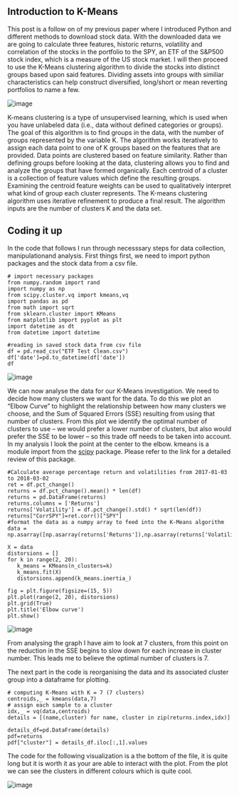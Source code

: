## Introduction to K-Means
This post is a follow on of my previous paper where I introduced Python and different methods to download stock data. With the downloaded data we are going to calculate three features, historic returns, volatility and correlation of the stocks in the portfolio to the SPY, an ETF of the S&P500 stock index, which is a measure of the US stock market. I will then proceed to use the K-Means clustering algorithm to divide the stocks into distinct groups based upon said features. Dividing assets into groups with similiar characteristics can help construct diversified, long/short or mean reverting portfolios to name a few.


![image](https://user-images.githubusercontent.com/35773761/39299112-e61fb0d6-493f-11e8-8f02-76139b2d401e.png)

K-means clustering is a type of unsupervised learning, which is used when you have unlabeled data (i.e., data without defined categories or groups). The goal of this algorithm is to find groups in the data, with the number of groups represented by the variable K. The algorithm works iteratively to assign each data point to one of K groups based on the features that are provided. Data points are clustered based on feature similarity. Rather than defining groups before looking at the data, clustering allows you to find and analyze the groups that have formed organically. Each centroid of a cluster is a collection of feature values which define the resulting groups. Examining the centroid feature weights can be used to qualitatively interpret what kind of group each cluster represents. The Κ-means clustering algorithm uses iterative refinement to produce a final result. The algorithm inputs are the number of clusters Κ and the data set.


## Coding it up
In the code that follows I run through necesssary steps for data collection, manipulationand analysis. First things first, we need to import python packages and the stock data from a csv file.

```
# import necessary packages
from numpy.random import rand
import numpy as np
from scipy.cluster.vq import kmeans,vq
import pandas as pd
from math import sqrt
from sklearn.cluster import KMeans
from matplotlib import pyplot as plt
import datetime as dt
from datetime import datetime

#reading in saved stock data from csv file
df = pd.read_csv("ETF Test Clean.csv")
df['date']=pd.to_datetime(df['date'])
df
```


![image](https://user-images.githubusercontent.com/35773761/39311187-23348bf8-4964-11e8-8b9e-a65bab496df0.png)

We can now analyse the data for our K-Means investigation. We need to decide how many clusters we want for the data. To do this we plot an “Elbow Curve” to highlight the relationship between how many clusters we choose, and the Sum of Squared Errors (SSE) resulting from using that number of clusters. From this plot we identify the optimal number of clusters to use – we would prefer a lower number of clusters, but also would prefer the SSE to be lower – so this trade off needs to be taken into account. In my analysis I look the point at the center to the elbow. kmeans is a module import from the [scipy](https://docs.scipy.org/doc/scipy/reference/generated/scipy.cluster.vq.kmeans.html#scipy.cluster.vq.kmeans) package. Please refer to the link for a detailed review of this package.


 ```
 #Calculate average percentage return and volatilities from 2017-01-03 to 2018-03-02
ret = df.pct_change()
returns = df.pct_change().mean() * len(df)
returns = pd.DataFrame(returns)
returns.columns = ['Returns']
returns['Volatility'] = df.pct_change().std() * sqrt(len(df))
returns["CorrSPY"]=ret.corr()["SPY"]
#format the data as a numpy array to feed into the K-Means algorithm
data = np.asarray([np.asarray(returns['Returns']),np.asarray(returns['Volatility']),np.asarray(returns['CorrSPY'])]).T

X = data
distorsions = []
for k in range(2, 20):
    k_means = KMeans(n_clusters=k)
    k_means.fit(X)
    distorsions.append(k_means.inertia_)
 
fig = plt.figure(figsize=(15, 5))
plt.plot(range(2, 20), distorsions)
plt.grid(True)
plt.title('Elbow curve')
plt.show()
```

![image](https://user-images.githubusercontent.com/35773761/39311460-e33ef91a-4964-11e8-9ff1-01ffe12fccb4.png)

From analysing the graph I have aim to look at 7 clusters, from this point on the reduction in the SSE begins to slow down for each increase in cluster number. This leads me to believe the optimal number of clusters is 7.

The next part in the code is reorganising the data and its associated cluster group into a dataframe for plotting. 
```
# computing K-Means with K = 7 (7 clusters)
centroids,_ = kmeans(data,7)
# assign each sample to a cluster
idx,_ = vq(data,centroids)
details = [(name,cluster) for name, cluster in zip(returns.index,idx)]

details_df=pd.DataFrame(details)
pdf=returns
pdf["cluster"] = details_df.iloc[:,1].values
```

The code for the following visualization is a the bottom of the file, it is quite long but it is worth it as your are able to interact with the plot. From the plot we can see the clusters in different colours which is quite cool.

![image](https://user-images.githubusercontent.com/35773761/39313211-612643fc-4969-11e8-84c5-1074b0b001fa.png)







